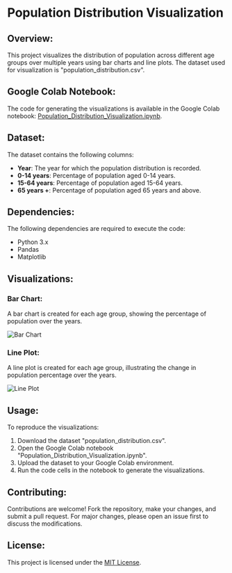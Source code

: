# Population Distribution Visualization

## Overview:
This project visualizes the distribution of population across different age groups over multiple years using bar charts and line plots. The dataset used for visualization is "population_distribution.csv".

## Google Colab Notebook:
The code for generating the visualizations is available in the Google Colab notebook: [Population_Distribution_Visualization.ipynb](Population_Distribution_Visualization.ipynb).

## Dataset:
The dataset contains the following columns:
- **Year**: The year for which the population distribution is recorded.
- **0-14 years**: Percentage of population aged 0-14 years.
- **15-64 years**: Percentage of population aged 15-64 years.
- **65 years +**: Percentage of population aged 65 years and above.

## Dependencies:
The following dependencies are required to execute the code:
- Python 3.x
- Pandas
- Matplotlib

## Visualizations:
### Bar Chart:
A bar chart is created for each age group, showing the percentage of population over the years.

![Bar Chart](images/bar_chart.png)

### Line Plot:
A line plot is created for each age group, illustrating the change in population percentage over the years.

![Line Plot](images/line_plot.png)

## Usage:
To reproduce the visualizations:
1. Download the dataset "population_distribution.csv".
2. Open the Google Colab notebook "Population_Distribution_Visualization.ipynb".
3. Upload the dataset to your Google Colab environment.
4. Run the code cells in the notebook to generate the visualizations.

## Contributing:
Contributions are welcome! Fork the repository, make your changes, and submit a pull request. For major changes, please open an issue first to discuss the modifications.

## License:
This project is licensed under the [MIT License](LICENSE).

